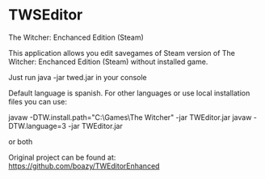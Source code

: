 # TWSEditor
The Witcher: Enchanced Edition (Steam)

This application allows you edit savegames of Steam version of The Witcher: Enchanced Edition (Steam) without installed game.

Just run java -jar twed.jar in your console

Default language is spanish.
For other languages or use local installation files you can use:

javaw -DTW.install.path="C:\Games\The Witcher" -jar TWEditor.jar
javaw -DTW.language=3 -jar TWEditor.jar

or both


Original project can be found at: https://github.com/boazy/TWEditorEnhanced
